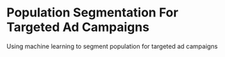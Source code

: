 # Population Segmentation For Targeted Ad Campaigns
Using machine learning to segment population for targeted ad campaigns
